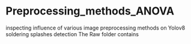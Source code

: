 # Preprocessing_methods_ANOVA
inspecting influence of various image preprocessing methods on Yolov8 soldering splashes detection
The Raw folder contains
